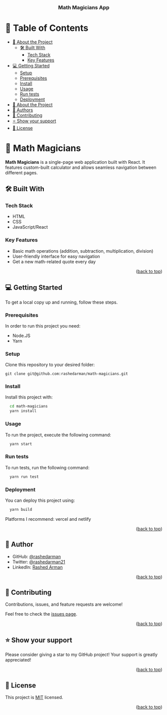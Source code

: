 <a name="readme-top"></a>

<div align="center">
  <h3><b>Math Magicians App</b></h3>
</div>

<!-- TABLE OF CONTENTS -->

# 📗 Table of Contents

- [📖 About the Project](#about-project)
  - [🛠 Built With](#built-with)
    - [Tech Stack](#tech-stack)
    - [Key Features](#key-features)
- [💻 Getting Started](#getting-started)
  - [Setup](#setup)
  - [Prerequisites](#prerequisites)
  - [Install](#install)
  - [Usage](#usage)
  - [Run tests](#run-tests)
  - [Deployment](#triangular_flag_on_post-deployment)
- [📖 About the Project](#about-project)
- [👥 Authors](#authors)
- [🤝 Contributing](#contributing)
- [⭐️ Show your support](#support)
- [📝 License](#license)

<!-- PROJECT DESCRIPTION -->

# 📖 Math Magicians <a name="about-project"></a>

**Math Magicians** is a single-page web application built with React. It features custom-built calculator and allows seamless navigation between different pages.

## 🛠 Built With <a name="built-with"></a>

### Tech Stack <a name="tech-stack"></a>

- HTML
- CSS
- JavaScript/React

### Key Features <a name="key-features"></a>

- Basic math operations (addition, subtraction, multiplication, division)
- User-friendly interface for easy navigation
- Get a new math-related quote every day

<p align="right">(<a href="#readme-top">back to top</a>)</p>

<!-- GETTING STARTED -->

## 💻 Getting Started <a name="getting-started"></a>

To get a local copy up and running, follow these steps.

### Prerequisites

In order to run this project you need:

- Node.JS
- Yarn

### Setup

Clone this repository to your desired folder:

`git clone git@github.com:rashedarman/math-magicians.git`

### Install

Install this project with:

```sh
  cd math-magicians
  yarn install
```

### Usage

To run the project, execute the following command:

```sh
  yarn start
```

### Run tests

To run tests, run the following command:

```sh
  yarn run test
```

### Deployment

You can deploy this project using:

```sh
  yarn build
```

Platforms I recommend: vercel and netlify

<p align="right">(<a href="#readme-top">back to top</a>)</p>

<!-- AUTHORS -->

## 👥 Author <a name="authors"></a>

- GitHub: [@rashedarman](https://github.com/rashedarman)
- Twitter: [@rashedarman21](https://twitter.com/rashedarman21)
- LinkedIn: [Rashed Arman](https://linkedin.com/in/rashedarman)

<p align="right">(<a href="#readme-top">back to top</a>)</p>

<!-- CONTRIBUTING -->

## 🤝 Contributing <a name="contributing"></a>

Contributions, issues, and feature requests are welcome!

Feel free to check the [issues page](../../issues/).

<p align="right">(<a href="#readme-top">back to top</a>)</p>

<!-- SUPPORT -->

## ⭐️ Show your support <a name="support"></a>

Please consider giving a star to my GitHub project! Your support is greatly appreciated!

<p align="right">(<a href="#readme-top">back to top</a>)</p>

<!-- LICENSE -->

## 📝 License <a name="license"></a>

This project is [MIT](./LICENSE) licensed.

<p align="right">(<a href="#readme-top">back to top</a>)</p>

